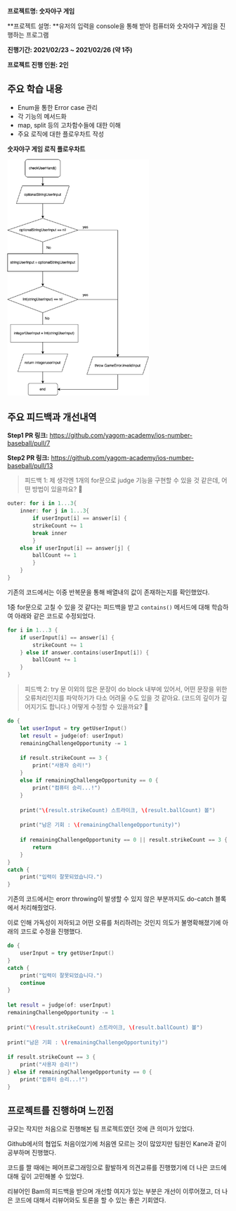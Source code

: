 **프로젝트명: 숫자야구 게임**

**프로젝트 설명: **유저의 입력을 console을 통해 받아 컴퓨터와 숫자야구 게임을 진행하는 프로그램

**진행기간: 2021/02/23 ~ 2021/02/26 (약 1주)**

**프로젝트 진행 인원: 2인**

## 주요 학습 내용

- Enum을 통한 Error case 관리
- 각 기능의 메서드화
- map, split 등의 고차함수들에 대한 이해
- 주요 로직에 대한 플로우차트 작성

**숫자야구 게임 로직 플로우차트**

<img src="https://raw.githubusercontent.com/Neph3779/Blog-Image/forUpload/img/20220921130413.png" alt="숫자야구게임.drawio" style="zoom: 67%;" />



## 주요 피드백과 개선내역

**Step1 PR 링크:** https://github.com/yagom-academy/ios-number-baseball/pull/7

**Step2 PR 링크:** https://github.com/yagom-academy/ios-number-baseball/pull/13

> 피드백 1: 제 생각엔 1개의 for문으로 judge 기능을 구현할 수 있을 것 같은데, 어떤 방법이 있을까요? 🤔

```swift
outer: for i in 1...3{
	inner: for j in 1...3{
		if userInput[i] == answer[i] {
		strikeCount += 1
		break inner
		}
	else if userInput[i] == answer[j] {
		ballCount += 1
		}
	}
}
```

기존의 코드에서는 이중 반복문을 통해 배열내의 값이 존재하는지를 확인했었다.

1중 for문으로 고칠 수 있을 것 같다는 피드백을 받고 `contains()` 메서드에 대해 학습하여 아래와 같은 코드로 수정되었다.

```swift
for i in 1...3 {
    if userInput[i] == answer[i] {
        strikeCount += 1
    } else if answer.contains(userInput[i]) {
        ballCount += 1
    }
}
```



> 피드백 2: try 문 이외의 많은 문장이 do block 내부에 있어서, 어떤 문장을 위한 오류처리인지를 파악하기가 다소 어려울 수도 있을 것 같아요. (코드의 깊이가 깊어지기도 합니다.) 어떻게 수정할 수 있을까요? 🤔

```swift
do {
    let userInput = try getUserInput()
    let result = judge(of: userInput)
    remainingChallengeOpportunity -= 1

    if result.strikeCount == 3 {
        print("사용자 승리!")
    }
    else if remainingChallengeOpportunity == 0 {
        print("컴퓨터 승리...!")
    }

    print("\(result.strikeCount) 스트라이크, \(result.ballCount) 볼")

    print("남은 기회 : \(remainingChallengeOpportunity)")

    if remainingChallengeOpportunity == 0 || result.strikeCount == 3 {
        return
    }
}
catch {
    print("입력이 잘못되었습니다.")
}
```

기존의 코드에서는 erorr throwing이 발생할 수 있지 않은 부분까지도 do-catch 블록에서 처리해줬었다.

이로 인해 가독성이 저하되고 어떤 오류를 처리하려는 것인지 의도가 불명확해졌기에 아래의 코드로 수정을 진행했다.

```swift
do {
    userInput = try getUserInput()
}
catch {
    print("입력이 잘못되었습니다.")
    continue
}

let result = judge(of: userInput)
remainingChallengeOpportunity -= 1

print("\(result.strikeCount) 스트라이크, \(result.ballCount) 볼")

print("남은 기회 : \(remainingChallengeOpportunity)")

if result.strikeCount == 3 {
    print("사용자 승리!")
} else if remainingChallengeOpportunity == 0 {
    print("컴퓨터 승리...!")
}
```



## 프로젝트를 진행하며 느낀점

규모는 작지만 처음으로 진행해본 팀 프로젝트였던 것에 큰 의미가 있었다.

Github에서의 협업도 처음이었기에 처음엔 모르는 것이 많았지만 팀원인 Kane과 같이 공부하며 진행했다.

코드를 짤 때에는 페어프로그래밍으로 활발하게 의견교류를 진행했기에  더 나은 코드에 대해 깊이 고민해볼 수 있었다.

리뷰어인 Bam의 피드백을 받으며 개선할 여지가 있는 부분은 개선이 이루어졌고, 더 나은 코드에 대해서 리뷰어와도 토론을 할 수 있는 좋은 기회였다.
